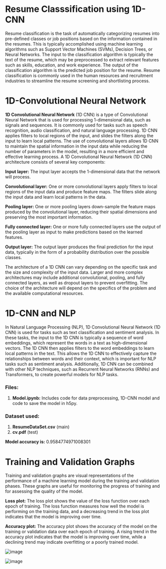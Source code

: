 # Resume Classsification using 1D-CNN

Resume classification is the task of automatically categorizing resumes into pre-defined classes or job positions based on the information contained in the resumes. This is typically accomplished using machine learning algorithms such as Support Vector Machines (SVMs), Decision Trees, or Neural Networks. The input to the classification algorithm is typically the text of the resume, which may be preprocessed to extract relevant features such as skills, education, and work experience. The output of the classification algorithm is the predicted job position for the resume. Resume classification is commonly used in the human resources and recruitment industries to streamline the resume screening and shortlisting process.

 
# 1D-Convolutional Neural Network

**1D Convolutional Neural Network** (1D CNN) is a type of Convolutional Neural Network that is used for processing 1-dimensional data, such as signals and sequences. It is commonly used for tasks such as speech recognition, audio classification, and natural language processing. 1D CNN applies filters to local regions of the input, and slides the filters along the input to learn local patterns. The use of convolutional layers allows 1D CNN to maintain the spatial information in the input data while reducing the number of parameters in the model, resulting in a more efficient and effective learning process.
A 1D Convolutional Neural Network (1D CNN) architecture consists of several key components:

**Input layer:** The input layer accepts the 1-dimensional data that the network will process.

**Convolutional layer:** One or more convolutional layers apply filters to local regions of the input data and produce feature maps. The filters slide along the input data and learn local patterns in the data.

**Pooling layer:** One or more pooling layers down-sample the feature maps produced by the convolutional layer, reducing their spatial dimensions and preserving the most important information.

**Fully connected layer:** One or more fully connected layers use the output of the pooling layer as input to make predictions based on the learned features.

**Output layer:** The output layer produces the final prediction for the input data, typically in the form of a probability distribution over the possible classes.

The architecture of a 1D CNN can vary depending on the specific task and the size and complexity of the input data. Larger and more complex architectures may include additional convolutional, pooling, and fully connected layers, as well as dropout layers to prevent overfitting. The choice of the architecture will depend on the specifics of the problem and the available computational resources.


# 1D-CNN and NLP

In Natural Language Processing (NLP), 1D Convolutional Neural Network (1D CNN) is used for tasks such as text classification and sentiment analysis. In these tasks, the input to the 1D CNN is typically a sequence of word embeddings, which represent the words in a text as high-dimensional vectors. The 1D CNN then applies filters to the word embeddings to learn local patterns in the text. This allows the 1D CNN to effectively capture the relationships between words and their context, which is important for NLP tasks such as sentiment analysis. Additionally, 1D CNN can be combined with other NLP techniques, such as Recurrent Neural Networks (RNNs) and Transformers, to create powerful models for NLP tasks.


### Files:
1. **Model.ipynb:**
Includes code for data preprocessing, 1D-CNN model and code to save the model in h5py.

### Dataset used:
1. **ResumeDataSet.csv** (main)
2. **cv.pdf** (test)

**Model accuracy is:**  0.9584774971008301


# Training and Validation Graphs
Training and validation graphs are visual representations of the performance of a machine learning model during the training and validation phases. These graphs are useful for monitoring the progress of training and for assessing the quality of the model.

**Loss plot:** The loss plot shows the value of the loss function over each epoch of training. The loss function measures how well the model is performing on the training data, and a decreasing trend in the loss plot indicates that the model is improving over time.

**Accuracy plot:** The accuracy plot shows the accuracy of the model on the training or validation data over each epoch of training. A rising trend in the accuracy plot indicates that the model is improving over time, while a declining trend may indicate overfitting or a poorly trained model.
 
  

![image](https://user-images.githubusercontent.com/86981617/215507085-62b52bed-428a-4006-86ee-29f69b317ca7.png)

![image](https://user-images.githubusercontent.com/86981617/215506697-adf02c67-c365-4b7f-877a-5fd5f4042b9f.png)
